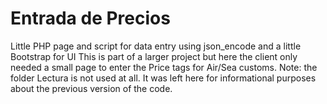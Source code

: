 # Entrada de Precios
Little PHP page and script for data entry using json_encode and a little Bootstrap for UI
This is part of a larger project but here the client only needed a small page to enter the 
Price tags for Air/Sea customs.
Note: the folder Lectura is not used at all. It was left here for informational purposes about the previous version of the code.
